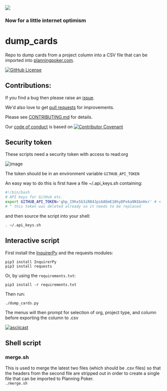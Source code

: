 <img src="https://atsign.dev/assets/img/@dev.png?sanitize=true">

### Now for a little internet optimism

# dump_cards
Repo to dump cards from a project column into a CSV file that can be imported
into [planningpoker.com](https://www.planningpoker.com/).

[![GitHub License](https://img.shields.io/badge/license-Apache2-blue.svg)](https://www.apache.org/licenses/LICENSE-2.0) 

## Contributions:

If you find a bug then please raise an
[issue](https://github.com/atsign-company/dump_cards/issues).

We'd also love to get [pull requests](https://github.com/atsign-company/dump_cards/pulls)
for improvements.

Please see [CONTRIBUTING.md](CONTRIBUTING.md) for details.

Our [code of conduct](code_of_conduct.md) is based on
[![Contributor Covenant](https://img.shields.io/badge/Contributor%20Covenant-2.0-4baaaa.svg)](code_of_conduct.md)

## Security token

These scripts need a security token with access to read:org 

![image](https://user-images.githubusercontent.com/478926/133479440-04abd22f-d3c3-4082-90ad-1431898839ce.png)

The token should be in an environment variable `GITHUB_API_TOKEN`

An easy way to do this is first have a file ~/.api_keys.sh containing:

```bash
#!/bin/bash
# API keys for GitHub etc.
export GITHUB_API_TOKEN='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' # <- put your token here
# ^ this token was deleted already so it needs to be replaced
```

and then source the script into your shell:

```bash
. ~/.api_keys.sh
```

## Interactive script

First install the [InquirerPy](https://pypi.org/project/inquirerpy/)
and the requests modules:

```
pip3 install InquirerPy
pip3 install requests
```

Or, by using the `requirements.txt`:

```
pip3 install -r requirements.txt
```

Then run:

```
./dump_cards.py
```

The menus will then prompt for selection of org, project type, and column
before exporting the column to .csv

[![asciicast](https://asciinema.org/a/zWE8AisDzacCKqlGpdu7dwPqO.svg)](https://asciinema.org/a/zWE8AisDzacCKqlGpdu7dwPqO)

## Shell script

### merge.sh

This is used to merge the latest two files (which should be .csv files) so
that the headers from the second file are stripped out in order to create
a single file that can be imported to Planning Poker.  
`./merge.sh`
